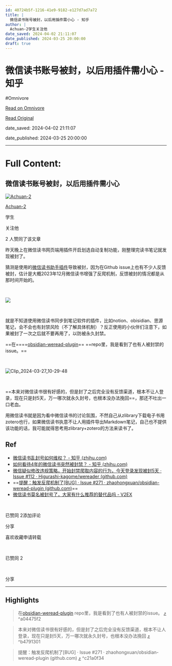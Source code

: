 ```yaml
---
id: 40724b5f-1216-41e9-9182-e127d7ad7a72
title: |
  微信读书账号被封，以后用插件需小心 - 知乎
author: |
  Achuan-2学生​关注他
date_saved: 2024-04-02 21:11:07
date_published: 2024-03-25 20:00:00
draft: true
---
```


# 微信读书账号被封，以后用插件需小心 - 知乎
#Omnivore

[Read on Omnivore](https://omnivore.app/me/-18ea1827be5)

[Read Original](https://zhuanlan.zhihu.com/p/689265732)

date_saved: 2024-04-02 21:11:07

date_published: 2024-03-25 20:00:00

--- 

# Full Content: 

## 微信读书账号被封，以后用插件需小心

[![Achuan-2](https://proxy-prod.omnivore-image-cache.app/0x0,s4nyLGw-Fy1Ja-HCXY_Z-DIVUdkOaJaBfNtiELdUdXEM/https://picx.zhimg.com/v2-1d1102122576c5d609e0c4245ac4d648_l.jpg?source=172ae18b)](https://www.zhihu.com/people/achuan-2)

[Achuan-2](https://www.zhihu.com/people/achuan-2)

学生

​关注他

2 人赞同了该文章

昨天晚上在微信读书网页端用插件开启划选自动复制功能，刚整理完读书笔记就发现被封了。

猜测是使用的[微信读书助手插件](https://link.zhihu.com/?target=https%3A//github.com/Higurashi-kagome/wereader)导致被封，因为在Github issue上也有不少人反馈被封，估计是大概2023年12月微信读书增强了反爬机制，反馈被封的情况都是从那时间开始的。

​

![](https://proxy-prod.omnivore-image-cache.app/0x0,s-0g1rCxQ4gRlyzzZnMvpQ54qCb1bazHcCCQO1Kk0Fk4/https://pic2.zhimg.com/v2-fb8314dd21c65d1f28f13a398ee5a165_b.jpg)

​

就是不知道使用微信读书同步到笔记软件的插件，比如notion、obisidian、思源笔记，会不会也有封禁风险（不了解具体机制）？反正使用的小伙伴们注意下，如果被封了一次之后就不要再用了，以防被永久封禁。

==在====[obsidian-weread-plugin](https://link.zhihu.com/?target=https%3A//github.com/zhaohongxuan/obsidian-weread-plugin)== ==repo里，我是看到了也有人被封禁的issue。==

​

![Clip_2024-03-27_10-29-48](https://proxy-prod.omnivore-image-cache.app/0x0,s4xFDgHWoA4BDlq2b4l6cLCwYrRDlkRxeFhmc8GKVT1Q/https://pic2.zhimg.com/v2-cc120d9aa2f10ccaa672528ada9be591_b.jpg)

​

==本来对微信读书很有好感的，但是封了之后完全没有反馈渠道，根本不让人登录，现在只是封5天，万一哪次就永久封号，也根本没办法挽回==，那还不吐出一口老血。

用微信读书就是因为看中微信读书的讨论氛围，不然自己从zlibrary下载电子书用zotero也行，如果微信读书执意不让人用插件导出Markdown笔记，自己也不提供该功能的话，我可能就得思考用zlibrary+zotero的方法来读书了。

## Ref

* [微信读书乱封号如何维权？ - 知乎 (zhihu.com)](https://www.zhihu.com/question/639906536)
* [如何看待4年的微信读书突然被封禁？ - 知乎 (zhihu.com)](https://www.zhihu.com/question/635441316/answer/3336986068)
* [微信疑似修改违规策略，开始封禁爬取内容的行为，今天登录发现被封5天 · Issue #112 · Higurashi-kagome/wereader (github.com)](https://link.zhihu.com/?target=https%3A//github.com/Higurashi-kagome/wereader/issues/112)
* ==[提醒：触发反爬机制了\[BUG\] · Issue #271 · zhaohongxuan/obsidian-weread-plugin (github.com)](https://link.zhihu.com/?target=https%3A//github.com/zhaohongxuan/obsidian-weread-plugin/issues/271)==
* [微信读书莫名被封号了，大家有什么推荐的替代品吗 - V2EX](https://link.zhihu.com/?target=https%3A//cn.v2ex.com/t/1010614)

‍

​已赞同 2​​添加评论

​分享

​喜欢​收藏​申请转载

​

已赞同 2

​

分享

---

## Highlights

> 在[obsidian-weread-plugin](https://link.zhihu.com/?target=https%3A//github.com/zhaohongxuan/obsidian-weread-plugin) repo里，我是看到了也有人被封禁的issue。 [⤴️](https://omnivore.app/me/-18ea1827be5#a04475f2-5f6f-4873-b645-74c405676be1)  ^a04475f2

> 本来对微信读书很有好感的，但是封了之后完全没有反馈渠道，根本不让人登录，现在只是封5天，万一哪次就永久封号，也根本没办法挽回 [⤴️](https://omnivore.app/me/-18ea1827be5#b4791301-5cec-478f-ad11-8e681401fe36)  ^b4791301

> 提醒：触发反爬机制了\[BUG\] · Issue #271 · zhaohongxuan/obsidian-weread-plugin (github.com) [⤴️](https://omnivore.app/me/-18ea1827be5#c21a0f34-023a-4f21-8c3b-d97d5cb96f13)  ^c21a0f34

